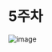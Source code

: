 # 5주차

![image](https://user-images.githubusercontent.com/80686179/118371302-f86e0f00-b5e6-11eb-8893-8440fbd18755.png)
